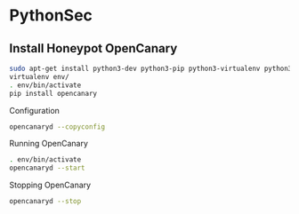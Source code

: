 # PythonSec



## Install Honeypot OpenCanary

```bash
sudo apt-get install python3-dev python3-pip python3-virtualenv python3-venv python3-scapy libssl-dev libpcap-dev
virtualenv env/
. env/bin/activate
pip install opencanary
```

Configuration

```bash
opencanaryd --copyconfig
```

Running OpenCanary

```bash
. env/bin/activate
opencanaryd --start
```

Stopping OpenCanary

```bash
opencanaryd --stop
```

